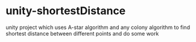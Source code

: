 # unity-shortestDistance
unity project which uses A-star algorithm and any colony algorithm to find shortest distance between different points and  do some work
